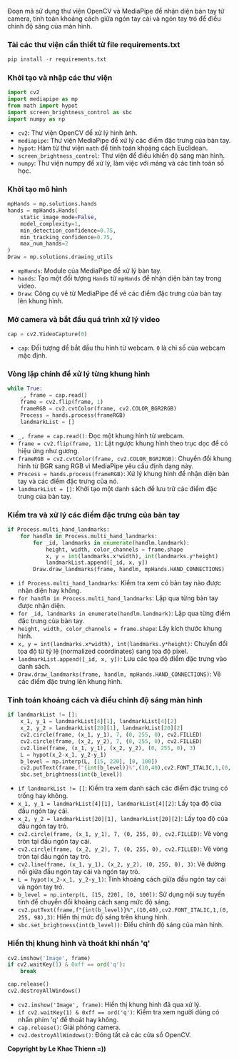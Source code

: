 Đoạn mã sử dụng thư viện OpenCV và MediaPipe để nhận diện bàn tay từ camera, tính toán khoảng cách giữa ngón tay cái và ngón tay trỏ để điều chỉnh độ sáng của màn hình.

### Tải các thư viện cần thiết từ file requirements.txt
```python
pip install -r requirements.txt
```

### Khởi tạo và nhập các thư viện
```python
import cv2
import mediapipe as mp
from math import hypot
import screen_brightness_control as sbc
import numpy as np
```
- `cv2`: Thư viện OpenCV để xử lý hình ảnh.
- `mediapipe`: Thư viện MediaPipe để xử lý các điểm đặc trưng của bàn tay.
- `hypot`: Hàm từ thư viện `math` để tính toán khoảng cách Euclidean.
- `screen_brightness_control`: Thư viện để điều khiển độ sáng màn hình.
- `numpy`: Thư viện numpy để xử lý, làm việc với mảng và các tính toán số học.

### Khởi tạo mô hình
```python
mpHands = mp.solutions.hands
hands = mpHands.Hands(
    static_image_mode=False,
    model_complexity=1,
    min_detection_confidence=0.75,
    min_tracking_confidence=0.75,
    max_num_hands=2
)
Draw = mp.solutions.drawing_utils
```
- `mpHands`: Module của MediaPipe để xử lý bàn tay.
- `hands`: Tạo một đối tượng `Hands` từ `mpHands` để nhận diện bàn tay trong video.
- `Draw`: Công cụ vẽ từ MediaPipe để vẽ các điểm đặc trưng của bàn tay lên khung hình.

### Mở camera và bắt đầu quá trình xử lý video
```python
cap = cv2.VideoCapture(0)
```
- `cap`: Đối tượng để bắt đầu thu hình từ webcam. `0` là chỉ số của webcam mặc định.

### Vòng lặp chính để xử lý từng khung hình
```python
while True:
    _, frame = cap.read()
    frame = cv2.flip(frame, 1)
    frameRGB = cv2.cvtColor(frame, cv2.COLOR_BGR2RGB)
    Process = hands.process(frameRGB)
    landmarkList = []
```
- `_, frame = cap.read()`: Đọc một khung hình từ webcam.
- `frame = cv2.flip(frame, 1)`: Lật ngược khung hình theo trục dọc để có hiệu ứng như gương.
- `frameRGB = cv2.cvtColor(frame, cv2.COLOR_BGR2RGB)`: Chuyển đổi khung hình từ BGR sang RGB vì MediaPipe yêu cầu định dạng này.
- `Process = hands.process(frameRGB)`: Xử lý khung hình để nhận diện bàn tay và các điểm đặc trưng của nó.
- `landmarkList = []`: Khởi tạo một danh sách để lưu trữ các điểm đặc trưng của bàn tay.

### Kiểm tra và xử lý các điểm đặc trưng của bàn tay
```python
if Process.multi_hand_landmarks:
    for handlm in Process.multi_hand_landmarks:
        for _id, landmarks in enumerate(handlm.landmark):
            height, width, color_channels = frame.shape
            x, y = int(landmarks.x*width), int(landmarks.y*height)
            landmarkList.append([_id, x, y])
        Draw.draw_landmarks(frame, handlm, mpHands.HAND_CONNECTIONS)
```
- `if Process.multi_hand_landmarks`: Kiểm tra xem có bàn tay nào được nhận diện hay không.
- `for handlm in Process.multi_hand_landmarks`: Lặp qua từng bàn tay được nhận diện.
- `for _id, landmarks in enumerate(handlm.landmark)`: Lặp qua từng điểm đặc trưng của bàn tay.
- `height, width, color_channels = frame.shape`: Lấy kích thước khung hình.
- `x, y = int(landmarks.x*width), int(landmarks.y*height)`: Chuyển đổi tọa độ từ tỷ lệ (normalized coordinates) sang tọa độ pixel.
- `landmarkList.append([_id, x, y])`: Lưu các tọa độ điểm đặc trưng vào danh sách.
- `Draw.draw_landmarks(frame, handlm, mpHands.HAND_CONNECTIONS)`: Vẽ các điểm đặc trưng lên khung hình.

### Tính toán khoảng cách và điều chỉnh độ sáng màn hình
```python
if landmarkList != []:
    x_1, y_1 = landmarkList[4][1], landmarkList[4][2]
    x_2, y_2 = landmarkList[20][1], landmarkList[20][2]
    cv2.circle(frame, (x_1, y_1), 7, (0, 255, 0), cv2.FILLED)
    cv2.circle(frame, (x_2, y_2), 7, (0, 255, 0), cv2.FILLED)
    cv2.line(frame, (x_1, y_1), (x_2, y_2), (0, 255, 0), 3)
    L = hypot(x_2-x_1, y_2-y_1)
    b_level = np.interp(L, [15, 220], [0, 100])
    cv2.putText(frame,f"{int(b_level)}%",(10,40),cv2.FONT_ITALIC,1,(0, 255, 98),3)
    sbc.set_brightness(int(b_level))
```
- `if landmarkList != []`: Kiểm tra xem danh sách các điểm đặc trưng có trống hay không.
- `x_1, y_1 = landmarkList[4][1], landmarkList[4][2]`: Lấy tọa độ của đầu ngón tay cái.
- `x_2, y_2 = landmarkList[20][1], landmarkList[20][2]`: Lấy tọa độ của đầu ngón tay trỏ.
- `cv2.circle(frame, (x_1, y_1), 7, (0, 255, 0), cv2.FILLED)`: Vẽ vòng tròn tại đầu ngón tay cái.
- `cv2.circle(frame, (x_2, y_2), 7, (0, 255, 0), cv2.FILLED)`: Vẽ vòng tròn tại đầu ngón tay trỏ.
- `cv2.line(frame, (x_1, y_1), (x_2, y_2), (0, 255, 0), 3)`: Vẽ đường nối giữa đầu ngón tay cái và ngón tay trỏ.
- `L = hypot(x_2-x_1, y_2-y_1)`: Tính khoảng cách giữa đầu ngón tay cái và ngón tay trỏ.
- `b_level = np.interp(L, [15, 220], [0, 100])`: Sử dụng nội suy tuyến tính để chuyển đổi khoảng cách sang mức độ sáng.
- `cv2.putText(frame,f"{int(b_level)}%",(10,40),cv2.FONT_ITALIC,1,(0, 255, 98),3)`: Hiển thị mức độ sáng trên khung hình.
- `sbc.set_brightness(int(b_level))`: Điều chỉnh độ sáng của màn hình.

### Hiển thị khung hình và thoát khi nhấn 'q'
```python
cv2.imshow('Image', frame)
if cv2.waitKey(1) & 0xff == ord('q'):
    break

cap.release()
cv2.destroyAllWindows()
```
- `cv2.imshow('Image', frame)`: Hiển thị khung hình đã qua xử lý.
- `if cv2.waitKey(1) & 0xff == ord('q')`: Kiểm tra xem người dùng có nhấn phím 'q' để thoát hay không.
- `cap.release()`: Giải phóng camera.
- `cv2.destroyAllWindows()`: Đóng tất cả các cửa sổ OpenCV.

**Copyright by Le Khac Thienn =))**
